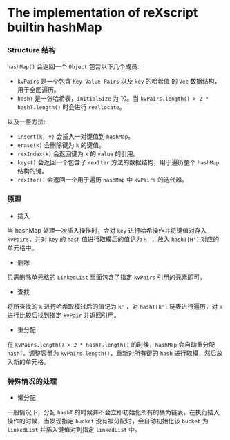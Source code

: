 # The implementation of reXscript builtin hashMap

### Structure 结构

`hashMap()` 会返回一个 `Object` 包含以下几个成员: 

- `kvPairs` 是一个包含 `Key-Value Pairs` 以及 `key` 的哈希值 的 `Vec` 数据结构，用于全图遍历。
- `hashT` 是一张哈希表，`initialSize` 为 10。当 `kvPairs.length() > 2 * hashT.length()` 时会进行 `reallocate`。

以及一些方法: 

- `insert(k, v)` 会插入一对键值到 `hashMap`。
- `erase(k)` 会删除键为 `k` 的键值。
- `rexIndex(k)` 会返回键为 `k` 的 `value` 的引用。
- `keys()` 会返回一个包含了 `rexIter` 方法的数据结构，用于遍历整个 `hashMap` 结构的键。
- `rexIter()` 会返回一个用于遍历 `hashMap` 中 `kvPairs` 的迭代器。

### 原理

- 插入

当 hashMap 处理一次插入操作时，会对 `key` 进行哈希操作并将键值对存入 `kvPairs`，并对 `key` 的 `hash` 值进行取模后的值记为 `H'` ，放入 `hashT[H']` 对应的单元格中。

- 删除

只需删除单元格的 `LinkedList` 里面包含了指定 `kvPairs` 引用的元素即可。

- 查找

将所查找的 `k` 进行哈希取模过后的值记为 `k'` ，对 `hashT[k']` 链表进行遍历，对 `k` 进行比较后找到指定 `kvPair` 并返回引用。

- 重分配

在 `kvPairs.length() > 2 * hashT.length()` 的时候，`hashMap` 会自动重分配 `hashT`，调整容量为 `kvPairs.length()`，重新对所有键的 `hash` 进行取模，然后放入新的单元格。

### 特殊情况的处理

- 懒分配

一般情况下，分配 `hashT` 的时候并不会立即初始化所有的桶为链表，在执行插入操作的时候，当发现指定 `bucket` 没有被分配时，会自动初始化该 `bucket` 为 `linkedList` 并插入键值对到指定 `linkedList` 中。

